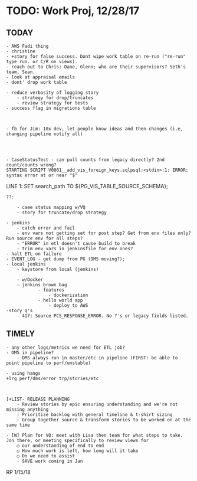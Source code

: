 # TODO: Work Proj, 12/28/17

## TODAY

    - AWS Fadi thing
    - christine 
    - +story for false success. Dont wipe work table on re-run ("re-run" type run. or C/R on views).
    - reach out to Chris: Dane, Glenn; who are their supervisors? Seth's team, Sean. 
    - look at appraisal emails 
    - dont' drop work table
    
    - reduce verbosity of logging story
        - strategy for drop/truncates
        - review strategy for tests
    - success flag in migrations table

    
    
    - fb for Jim: 10x dev, let people know ideas and then changes (i.e, changing pipeline notify all)
    
    
    

    - CaseStatusTest - can pull counts from legacy directly? 2nd count/counts wrong?
    STARTING SCRIPT V0001__add_vis_foreign_keys.sqlpsql:<stdin>:1: ERROR:  syntax error at or near "$"
LINE 1: SET search_path TO ${PG_VIS_TABLE_SOURCE_SCHEMA};
    
    ??:

        - caee status mapping w/VQ
        - story for truncate/drop strategy

    - jenkins   
        - catch error and fail
        - env vars not getting set for post step? Get from env files only? Run source env for all steps?
        - "ERROR" in etl doesn't cause build to break
        - trim env vars in jenkinsfile for env ones?
    - halt ETL on failure
    - EVENT_LOG - get dump from PG (DMS moving?); 
    - local jenkins
        - keystore from local (jenkins)

        - w/Docker
        - jenkins brown bag
                - features
                    - dockerization
                - hello world app
                    - deploy to AWS
    -story q's
        - 417: Source PCS_RESPONSE_ERROR. No ?'s or legacy fields listed.
    

## TIMELY

    - any other logs/metrics we need for ETL job?
    - DMS in pipeline?
        - DMS always run in master/etc in pipeline (FIRST: be able to point pipeline to perf/unstable)

    - using hangs
    +lrg perf/dms/error trp/stories/etc

    

    [+LIST- RELEASE PLANNING
        - Review stories by epic ensuring understanding and we're not missing anything
        - Prioritize backlog with general timeline & t-shirt sizing
        - Group together source & transform stories to be worked on at the same time

    - [W] Plan for VQ: meet with Lisa then team for what steps to take. Jon there, or meeting specifically to review views for 
        ○ our understanding of end to end
        ○ How much work is left, how long will it take
        ○ Do we need to assist
        - SAVE work coming in Jan



RP 1/15/18

